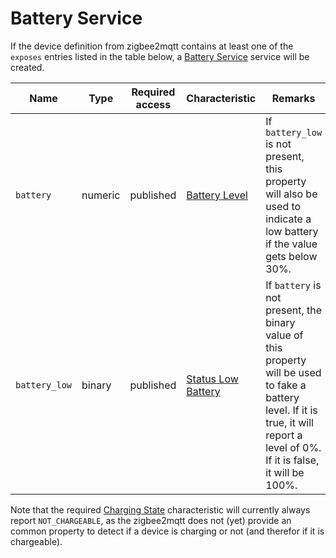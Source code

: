 # Battery Service
If the device definition from zigbee2mqtt contains at least one of the `exposes` entries listed in the table below, a [Battery Service](https://developers.homebridge.io/#/service/BatteryService) service will be created.

| Name | Type | Required access | Characteristic | Remarks |
|-|-|-|-|-|
| `battery` | numeric | published | [Battery Level](https://developers.homebridge.io/#/characteristic/BatteryLevel) | If `battery_low` is not present, this property will also be used to indicate a low battery if the value gets below 30%. |
| `battery_low` | binary | published | [Status Low Battery](https://developers.homebridge.io/#/characteristic/StatusLowBattery) | If `battery` is not present, the binary value of this property will be used to fake a battery level. If it is true, it will report a level of 0%. If it is false, it will be 100%. |

Note that the required [Charging State](https://developers.homebridge.io/#/characteristic/ChargingState) characteristic will currently always report `NOT_CHARGEABLE`, as the zigbee2mqtt does not (yet) provide an common property to detect if a device is charging or not (and therefor if it is chargeable).